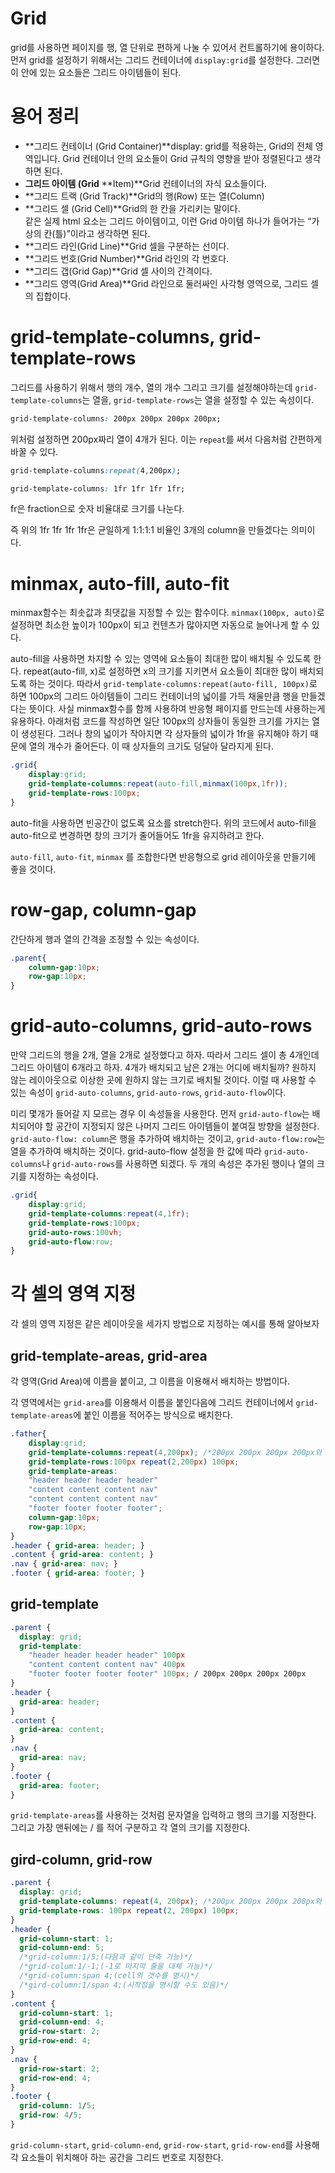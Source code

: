 # Grid

grid를 사용하면 페이지를 행, 열 단위로 편하게 나눌 수 있어서 컨트롤하기에 용이하다. 먼저 grid를 설정하기 위해서는 그리드 컨테이너에 `display:grid`를 설정한다. 그러면 이 안에 있는 요소들은 그리드 아이템들이 된다. 


# 용어 정리

- **그리드 컨테이너 (Grid Container)**display: grid를 적용하는, Grid의 전체 영역입니다. Grid 컨테이너 안의 요소들이 Grid 규칙의 영향을 받아 정렬된다고 생각하면 된다.
- **그리드 아이템 (Grid** **Item)**Grid 컨테이너의 자식 요소들이다.
- **그리드 트랙 (Grid Track)**Grid의 행(Row) 또는 열(Column)
- **그리드 셀 (Grid Cell)**Grid의 한 칸을 가리키는 말이다. <div>같은 실제 html 요소는 그리드 아이템이고, 이런 Grid 아이템 하나가 들어가는 “가상의 칸(틀)”이라고 생각하면 된다.
- **그리드 라인(Grid Line)**Grid 셀을 구분하는 선이다.
- **그리드 번호(Grid Number)**Grid 라인의 각 번호다.
- **그리드 갭(Grid Gap)**Grid 셀 사이의 간격이다.
- **그리드 영역(Grid Area)**Grid 라인으로 둘러싸인 사각형 영역으로, 그리드 셀의 집합이다.

# grid-template-columns, grid-template-rows

그리드를 사용하기 위해서 행의 개수, 열의 개수 그리고 크기를 설정해야하는데 `grid-template-columns`는 열을, `grid-template-rows`는 열을 설정할 수 있는 속성이다. 

```css
grid-template-columns: 200px 200px 200px 200px; 
```

위처럼 설정하면 200px짜리 열이 4개가 된다. 이는 `repeat`를 써서 다음처럼 간편하게 바꿀 수 있다.

```css
grid-template-columns:repeat(4,200px);
```

```css
grid-template-columns: 1fr 1fr 1fr 1fr;
```

fr은 fraction으로 숫자 비율대로 크기를 나눈다.

즉 위의 1fr 1fr 1fr 1fr은 균일하게 1:1:1:1 비율인 3개의 column을 만들겠다는 의미이다.

# minmax, auto-fill, auto-fit

minmax함수는 최솟값과 최댓값을 지정할 수 있는 함수이다. `minmax(100px, auto)`로 설정하면 최소한 높이가 100px이 되고 컨텐츠가 많아지면 자동으로 늘어나게 할 수 있다.

auto-fill을 사용하면 차지할 수 있는 영역에 요소들이 최대한 많이 배치될 수 있도록 한다. repeat(auto-fill, x)로 설정하면 x의 크기를 지키면서 요소들이 최대한 많이 배치되도록 하는 것이다. 따라서 `grid-template-columns:repeat(auto-fill, 100px)`로 하면 100px의 그리드 아이템들이 그리드 컨테이너의 넓이를 가득 채울만큼 행을 만들겠다는 뜻이다. 사실 minmax함수를 함께 사용하여 반응형 페이지를 만드는데 사용하는게 유용하다. 아래처럼 코드를 작성하면 일단 100px의 상자들이 동일한 크기를 가지는 열이 생성된다. 그러나 창의 넓이가 작아지면 각 상자들의 넓이가 1fr을 유지해야 하기 때문에 열의 개수가 줄어든다. 이 때 상자들의 크기도 덩달아 달라지게 된다. 

```css
.grid{
	display:grid;
	grid-template-columns:repeat(auto-fill,minmax(100px,1fr));
	grid-template-rows:100px;
}
```

auto-fit을 사용하면 빈공간이 없도록 요소를 stretch한다. 위의 코드에서 auto-fill을 auto-fit으로 변경하면 창의 크기가 줄어들어도 1fr을 유지하려고 한다. 

`auto-fill`, `auto-fit`, `minmax` 를 조합한다면 반응형으로 grid 레이아웃을 만들기에 좋을 것이다.

# row-gap, column-gap

간단하게 행과 열의 간격을 조정할 수 있는 속성이다. 

```css
.parent{
	column-gap:10px;	
	row-gap:10px;
}
```

# grid-auto-columns, grid-auto-rows

만약 그리드의 행을 2개, 열을 2개로 설정했다고 하자. 따라서 그리드 셀이 총 4개인데 그리드 아이템이 6개라고 하자. 4개가 배치되고 남은 2개는 어디에 배치될까? 원하지 않는 레이아웃으로 이상한 곳에 원하지 않는 크기로 배치될 것이다. 이럴 때 사용할 수 있는 속성이 `grid-auto-columns`, `grid-auto-rows`, `grid-auto-flow`이다. 

미리 몇개가 들어갈 지 모르는 경우 이 속성들을 사용한다. 먼저 `grid-auto-flow`는 배치되어야 할 공간이 지정되지 않은 나머지 그리드 아이템들이 붙여질 방향을 설정한다. `grid-auto-flow: column`은 행을 추가하여 배치하는 것이고, `grid-auto-flow:row`는 열을 추가하여 배치하는 것이다. grid-auto-flow 설정을 한 값에 따라 `grid-auto-columns`나 `grid-auto-rows`를 사용하면 되겠다. 두 개의 속성은 추가된 행이나 열의 크기를 지정하는 속성이다. 

```css
.grid{
	display:grid;
	grid-template-columns:repeat(4,1fr);
	grid-template-rows:100px;
	grid-auto-rows:100vh; 
	grid-auto-flow:row;
} 
```

# 각 셀의 영역 지정

각 셀의 영역 지정은 같은 레이아웃을 세가지 방법으로 지정하는 예시를 통해 알아보자

## grid-template-areas, grid-area

각 영역(Grid Area)에 이름을 붙이고, 그 이름을 이용해서 배치하는 방법이다. 

각 영역에서는 `grid-area`를 이용해서 이름을 붙인다음에 그리드 컨테이너에서 `grid-template-areas`에 붙인 이름을 적어주는 방식으로 배치한다.

```css
.father{
	display:grid;
	grid-template-columns:repeat(4,200px); /*200px 200px 200px 200px와 동일*/
	grid-template-rows:100px repeat(2,200px) 100px;
	grid-template-areas:
	"header header header header"
	"content content content nav"
	"content content content nav"
	"footer footer footer footer";
	column-gap:10px;
	row-gap:10px;
}
.header { grid-area: header; }
.content { grid-area: content; }
.nav { grid-area: nav; }
.footer { grid-area: footer; }
```

## grid-template

```css
.parent {
  display: grid;
  grid-template:
    "header header header header" 100px
    "content content content nav" 400px
    "footer footer footer footer" 100px; / 200px 200px 200px 200px
}
.header {
  grid-area: header;
}
.content {
  grid-area: content;
}
.nav {
  grid-area: nav;
}
.footer {
  grid-area: footer;
}
```

`grid-template-areas`를 사용하는 것처럼 문자열을 입력하고 행의 크기를 지정한다. 그리고 가장 맨뒤에는 / 를 적어 구분하고 각 열의 크기를 지정한다.

## gird-column, grid-row

```css
.parent {
  display: grid;
  grid-template-columns: repeat(4, 200px); /*200px 200px 200px 200px와 동일*/
  grid-template-rows: 100px repeat(2, 200px) 100px;
}
.header {
  grid-column-start: 1;
  grid-column-end: 5;
  /*grid-column:1/5;(다음과 같이 단축 가능)*/
  /*grid-colum:1/-1;(-1로 마지막 줄을 대체 가능)*/
  /*grid-column:span 4;(cell의 갯수를 명시)*/
  /*gird-column:1/span 4;(시작점을 명시할 수도 있음)*/
}
.content {
  grid-column-start: 1;
  grid-column-end: 4;
  grid-row-start: 2;
  grid-row-end: 4;
}
.nav {
  grid-row-start: 2;
  grid-row-end: 4;
}
.footer {
  grid-column: 1/5;
  grid-row: 4/5;
}
```

`grid-column-start`, `grid-column-end`, `grid-row-start`, `grid-row-end`를 사용해 각 요소들이 위치해아 하는 공간을 그리드 번호로 지정한다.

